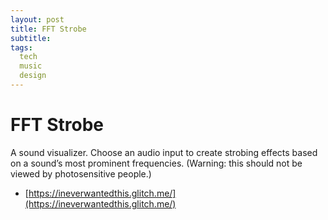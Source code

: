 ```yaml
---
layout: post
title: FFT Strobe
subtitle: 
tags:
  tech
  music
  design
---
```


# FFT Strobe

A sound visualizer. Choose an audio input to create strobing effects based on a sound’s most prominent frequencies. (Warning: this should not be viewed by photosensitive people.)
* [https://ineverwantedthis.glitch.me/](https://ineverwantedthis.glitch.me/) 
